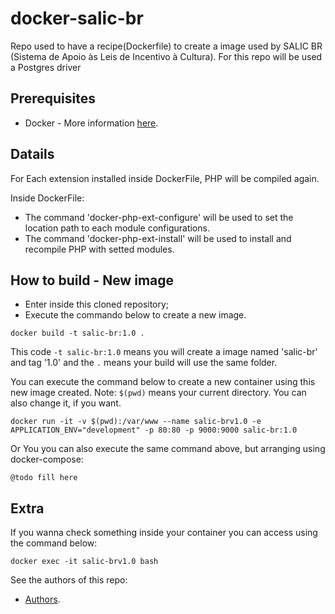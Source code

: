# docker-salic-br

Repo used to have a recipe(Dockerfile) to create a image used by SALIC BR (Sistema de Apoio às Leis de Incentivo à Cultura).
For this repo will be used a Postgres driver

## Prerequisites
* Docker - More information [here](http://pt.slideshare.net/vinnyfs89/docker-essa-baleia-vai-te-conquistar?qid=aed7b752-f313-4515-badd-f3bf811c8a35&v=&b=&from_search=1).

## Datails

For Each extension installed inside DockerFile, PHP will be compiled again.

Inside DockerFile:
* The command 'docker-php-ext-configure' will be used to set the location path to each module configurations.
* The command 'docker-php-ext-install' will be used to install and recompile PHP with setted modules. 


## How to build - New image
* Enter inside this cloned repository;
* Execute the commando below to create a new image.
```
docker build -t salic-br:1.0 .
```

This code `-t salic-br:1.0` means you will create a image named 'salic-br' and tag '1.0' and the `.` means your build will use the same folder.

You can execute the command below to create a new container using this new image created. Note: `$(pwd)` means your current directory. You can also change it, if you want.
```
docker run -it -v $(pwd):/var/www --name salic-brv1.0 -e APPLICATION_ENV="development" -p 80:80 -p 9000:9000 salic-br:1.0
```

Or You you can also execute the same command above, but arranging using docker-compose:
```
@todo fill here
```

## Extra

If you wanna check something inside your container you can access using the command below:
```
docker exec -it salic-brv1.0 bash
```

See the authors of this repo:
* [Authors](./Authors.md).
